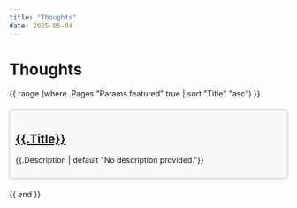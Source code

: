 ```yaml
---
title: "Thoughts"
date: 2025-05-04
---
```


# Thoughts

<style>
.thought-grid { display: grid; grid-template-columns: repeat(auto-fill, minmax(300px, 1fr)); gap: 20px; }
.thought-card { border: 1px solid #ccc; padding: 10px; border-radius: 5px; background-color: #f9f9f9; box-shadow: 0 2px 5px rgba(0,0,0,0.1); }
</style>

<div class="thought-grid">
{{ range (where .Pages "Params.featured" true | sort "Title" "asc") }}
  <div class="thought-card">
    <h2><a href="{{.RelPermalink}}">{{.Title}}</a></h2>
    <p>{{.Description | default "No description provided."}}</p>
  </div>
{{ end }}
</div>
